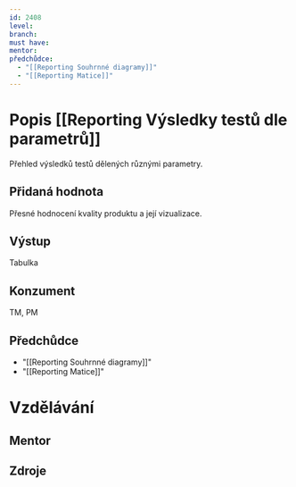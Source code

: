 ```yaml
---
id: 2408
level: 
branch: 
must have: 
mentor: 
předchůdce: 
  - "[[Reporting Souhrnné diagramy]]"
  - "[[Reporting Matice]]"
---
```



# Popis [[Reporting Výsledky testů dle parametrů]]
Přehled výsledků testů dělených různými parametry.

## Přidaná hodnota
Přesné hodnocení kvality produktu a její vizualizace.

## Výstup
Tabulka

## Konzument
TM, PM

## Předchůdce

  - "[[Reporting Souhrnné diagramy]]"
  - "[[Reporting Matice]]"

# Vzdělávání


## Mentor


## Zdroje